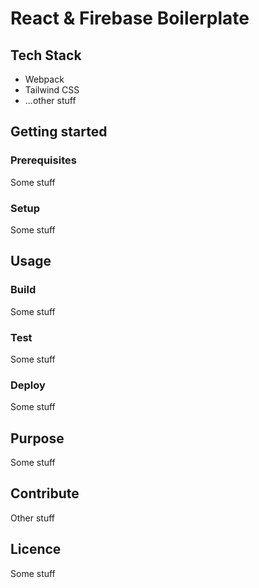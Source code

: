 # React & Firebase Boilerplate

## Tech Stack
* Webpack
* Tailwind CSS
* ...other stuff

## Getting started

### Prerequisites
Some stuff

### Setup
Some stuff

## Usage

### Build
Some stuff

### Test
Some stuff

### Deploy
Some stuff

## Purpose
Some stuff

## Contribute
Other stuff

## Licence
Some stuff
